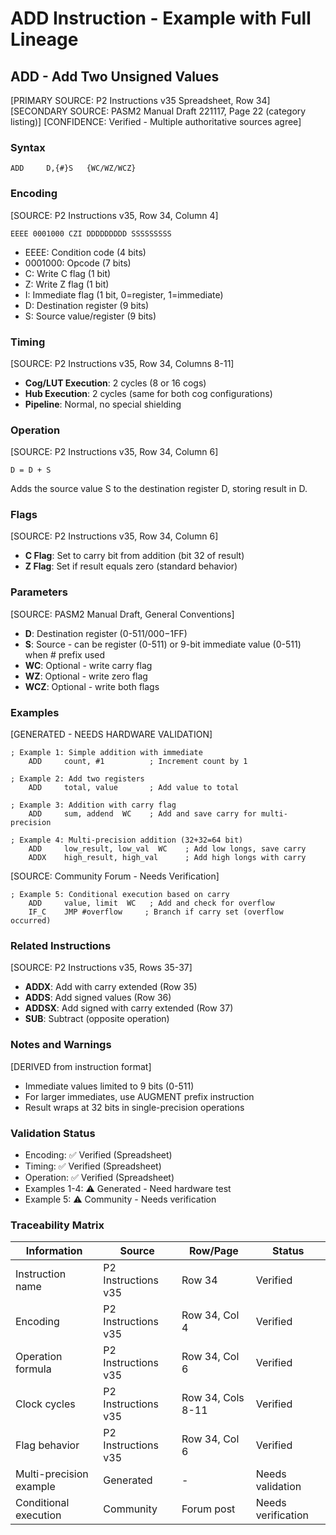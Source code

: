 # ADD Instruction - Example with Full Lineage

## ADD - Add Two Unsigned Values

[PRIMARY SOURCE: P2 Instructions v35 Spreadsheet, Row 34]
[SECONDARY SOURCE: PASM2 Manual Draft 221117, Page 22 (category listing)]
[CONFIDENCE: Verified - Multiple authoritative sources agree]

### Syntax
```pasm2
ADD     D,{#}S   {WC/WZ/WCZ}
```

### Encoding
[SOURCE: P2 Instructions v35, Row 34, Column 4]
```
EEEE 0001000 CZI DDDDDDDDD SSSSSSSSS
```
- EEEE: Condition code (4 bits)
- 0001000: Opcode (7 bits)
- C: Write C flag (1 bit)
- Z: Write Z flag (1 bit)  
- I: Immediate flag (1 bit, 0=register, 1=immediate)
- D: Destination register (9 bits)
- S: Source value/register (9 bits)

### Timing
[SOURCE: P2 Instructions v35, Row 34, Columns 8-11]
- **Cog/LUT Execution**: 2 cycles (8 or 16 cogs)
- **Hub Execution**: 2 cycles (same for both cog configurations)
- **Pipeline**: Normal, no special shielding

### Operation
[SOURCE: P2 Instructions v35, Row 34, Column 6]
```
D = D + S
```
Adds the source value S to the destination register D, storing result in D.

### Flags
[SOURCE: P2 Instructions v35, Row 34, Column 6]
- **C Flag**: Set to carry bit from addition (bit 32 of result)
- **Z Flag**: Set if result equals zero (standard behavior)

### Parameters
[SOURCE: PASM2 Manual Draft, General Conventions]
- **D**: Destination register (0-511/$000-$1FF)
- **S**: Source - can be register (0-511) or 9-bit immediate value (0-511) when # prefix used
- **WC**: Optional - write carry flag
- **WZ**: Optional - write zero flag
- **WCZ**: Optional - write both flags

### Examples

[GENERATED - NEEDS HARDWARE VALIDATION]
```pasm2
; Example 1: Simple addition with immediate
    ADD     count, #1          ; Increment count by 1
    
; Example 2: Add two registers
    ADD     total, value       ; Add value to total
    
; Example 3: Addition with carry flag
    ADD     sum, addend  WC    ; Add and save carry for multi-precision
    
; Example 4: Multi-precision addition (32+32=64 bit)
    ADD     low_result, low_val  WC    ; Add low longs, save carry
    ADDX    high_result, high_val      ; Add high longs with carry
```

[SOURCE: Community Forum - Needs Verification]
```pasm2
; Example 5: Conditional execution based on carry
    ADD     value, limit  WC   ; Add and check for overflow
    IF_C    JMP #overflow     ; Branch if carry set (overflow occurred)
```

### Related Instructions
[SOURCE: P2 Instructions v35, Rows 35-37]
- **ADDX**: Add with carry extended (Row 35)
- **ADDS**: Add signed values (Row 36)  
- **ADDSX**: Add signed with carry extended (Row 37)
- **SUB**: Subtract (opposite operation)

### Notes and Warnings
[DERIVED from instruction format]
- Immediate values limited to 9 bits (0-511)
- For larger immediates, use AUGMENT prefix instruction
- Result wraps at 32 bits in single-precision operations

### Validation Status
- Encoding: ✅ Verified (Spreadsheet)
- Timing: ✅ Verified (Spreadsheet)
- Operation: ✅ Verified (Spreadsheet)
- Examples 1-4: ⚠️ Generated - Need hardware test
- Example 5: ⚠️ Community - Needs verification

### Traceability Matrix

| Information | Source | Row/Page | Status |
|------------|--------|----------|---------|
| Instruction name | P2 Instructions v35 | Row 34 | Verified |
| Encoding | P2 Instructions v35 | Row 34, Col 4 | Verified |
| Operation formula | P2 Instructions v35 | Row 34, Col 6 | Verified |
| Clock cycles | P2 Instructions v35 | Row 34, Cols 8-11 | Verified |
| Flag behavior | P2 Instructions v35 | Row 34, Col 6 | Verified |
| Multi-precision example | Generated | - | Needs validation |
| Conditional execution | Community | Forum post | Needs verification |